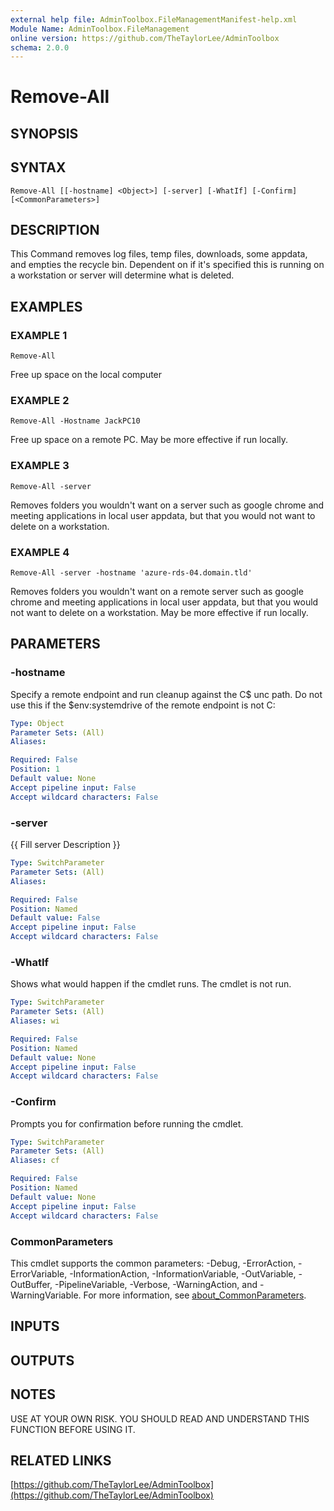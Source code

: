 ```yaml
---
external help file: AdminToolbox.FileManagementManifest-help.xml
Module Name: AdminToolbox.FileManagement
online version: https://github.com/TheTaylorLee/AdminToolbox
schema: 2.0.0
---
```


# Remove-All

## SYNOPSIS

## SYNTAX

```
Remove-All [[-hostname] <Object>] [-server] [-WhatIf] [-Confirm] [<CommonParameters>]
```

## DESCRIPTION
This Command removes log files, temp files, downloads, some appdata, and empties the recycle bin.
Dependent on if it's specified this is running on a workstation or server will determine what is deleted.

## EXAMPLES

### EXAMPLE 1
```
Remove-All
```

Free up space on the local computer

### EXAMPLE 2
```
Remove-All -Hostname JackPC10
```

Free up space on a remote PC.
May be more effective if run locally.

### EXAMPLE 3
```
Remove-All -server
```

Removes folders you wouldn't want on a server such as google chrome and meeting applications in local user appdata, but that you would not want to delete on a workstation.

### EXAMPLE 4
```
Remove-All -server -hostname 'azure-rds-04.domain.tld'
```

Removes folders you wouldn't want on a remote server such as google chrome and meeting applications in local user appdata, but that you would not want to delete on a workstation.
May be more effective if run locally.

## PARAMETERS

### -hostname
Specify a remote endpoint and run cleanup against the C$ unc path.
Do not use this if the $env:systemdrive of the remote endpoint is not C:

```yaml
Type: Object
Parameter Sets: (All)
Aliases:

Required: False
Position: 1
Default value: None
Accept pipeline input: False
Accept wildcard characters: False
```

### -server
{{ Fill server Description }}

```yaml
Type: SwitchParameter
Parameter Sets: (All)
Aliases:

Required: False
Position: Named
Default value: False
Accept pipeline input: False
Accept wildcard characters: False
```

### -WhatIf
Shows what would happen if the cmdlet runs.
The cmdlet is not run.

```yaml
Type: SwitchParameter
Parameter Sets: (All)
Aliases: wi

Required: False
Position: Named
Default value: None
Accept pipeline input: False
Accept wildcard characters: False
```

### -Confirm
Prompts you for confirmation before running the cmdlet.

```yaml
Type: SwitchParameter
Parameter Sets: (All)
Aliases: cf

Required: False
Position: Named
Default value: None
Accept pipeline input: False
Accept wildcard characters: False
```

### CommonParameters
This cmdlet supports the common parameters: -Debug, -ErrorAction, -ErrorVariable, -InformationAction, -InformationVariable, -OutVariable, -OutBuffer, -PipelineVariable, -Verbose, -WarningAction, and -WarningVariable. For more information, see [about_CommonParameters](http://go.microsoft.com/fwlink/?LinkID=113216).

## INPUTS

## OUTPUTS

## NOTES
USE AT YOUR OWN RISK.
YOU SHOULD READ AND UNDERSTAND THIS FUNCTION BEFORE USING IT.

## RELATED LINKS

[https://github.com/TheTaylorLee/AdminToolbox](https://github.com/TheTaylorLee/AdminToolbox)

